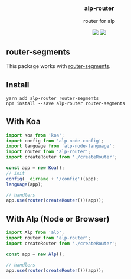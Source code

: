 <h3 align="center">
  alp-router
</h3>

<p align="center">
  router for alp
</p>

<p align="center">
  <a href="https://npmjs.org/package/alp-router"><img src="https://img.shields.io/npm/v/alp-router.svg?style=flat-square"></a>
  <a href="https://david-dm.org/christophehurpeau/alp?path=packages/alp-router"><img src="https://david-dm.org/christophehurpeau/alp.svg?path=packages/alp-router?style=flat-square"></a>
</p>

## router-segments

This package works with [router-segments](https://www.npmjs.com/package/router-segments).

## Install

```
yarn add alp-router router-segments
npm install --save alp-router router-segments
```

## With Koa

```js
import Koa from 'koa';
import config from 'alp-node-config';
import language from 'alp-node-language';
import router from 'alp-router';
import createRouter from './createRouter';

const app = new Koa();
// init
config(__dirname + '/config')(app);
language(app);

// handlers
app.use(router(createRouter())(app));
```

## With Alp (Node or Browser)

```js
import Alp from 'alp';
import router from 'alp-router';
import createRouter from './createRouter';

const app = new Alp();

// handlers
app.use(router(createRouter())(app));
```
